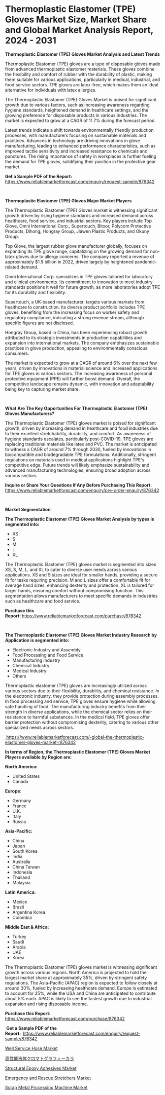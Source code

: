 <p><h1>Thermoplastic Elastomer (TPE) Gloves Market Size, Market Share and Global Market Analysis Report, 2024 - 2031</h1></p><p><strong>Thermoplastic Elastomer (TPE) Gloves Market Analysis and Latest Trends</strong></p>
<p><p>Thermoplastic Elastomer (TPE) gloves are a type of disposable gloves made from advanced thermoplastic elastomer materials. These gloves combine the flexibility and comfort of rubber with the durability of plastic, making them suitable for various applications, particularly in medical, industrial, and food service sectors. TPE gloves are latex-free, which makes them an ideal alternative for individuals with latex allergies.</p><p>The Thermoplastic Elastomer (TPE) Gloves Market is poised for significant growth due to various factors, such as increasing awareness regarding hygiene standards, heightened demand in healthcare settings, and the growing preference for disposable products in various industries. The market is expected to grow at a CAGR of 11.7% during the forecast period. </p><p>Latest trends indicate a shift towards environmentally friendly production processes, with manufacturers focusing on sustainable materials and practices. Advances in technology are driving innovations in glove manufacturing, leading to enhanced performance characteristics, such as improved tactile sensitivity and increased resistance to chemicals and punctures. The rising importance of safety in workplaces is further fueling the demand for TPE gloves, solidifying their position in the protective gear market.</p></p>
<p><strong>Get a Sample PDF of the Report:&nbsp;</strong> <a href="https://www.reliablemarketforecast.com/enquiry/request-sample/876342?utm_campaign=1082&utm_medium=2&utm_source=Github&utm_content=ia&utm_term=11102024&utm_id=thermoplastic-elastomer-tpe-gloves">https://www.reliablemarketforecast.com/enquiry/request-sample/876342</a></p>
<p>&nbsp;</p>
<p><strong>Thermoplastic Elastomer (TPE) Gloves Major Market Players</strong></p>
<p><p>The Thermoplastic Elastomer (TPE) Gloves market is witnessing significant growth driven by rising hygiene standards and increased demand across healthcare, food service, and industrial sectors. Key players include Top Glove, Omni International Corp., Supertouch, Bitoor, Polycom Protective Products, Dihong, Hongray Group, Jiawen Plastic Products, and Okuny Group.</p><p>Top Glove, the largest rubber glove manufacturer globally, focuses on expanding its TPE glove range, capitalizing on the growing demand for non-latex gloves due to allergy concerns. The company reported a revenue of approximately $1.5 billion in 2022, driven largely by heightened pandemic-related demand.</p><p>Omni International Corp. specializes in TPE gloves tailored for laboratory and clinical environments. Its commitment to innovation to meet industry standards positions it well for future growth, as more laboratories adopt TPE for its durability and flexibility.</p><p>Supertouch, a UK-based manufacturer, targets various markets from healthcare to construction. Its diverse product portfolio includes TPE gloves, benefiting from the increasing focus on worker safety and regulatory compliance, indicating a strong revenue stream, although specific figures are not disclosed.</p><p>Hongray Group, based in China, has been experiencing robust growth attributed to its strategic investments in production capabilities and expansion into international markets. The company emphasizes sustainable practices in glove production, appealing to environmentally conscious consumers.</p><p>The market is expected to grow at a CAGR of around 6% over the next few years, driven by innovations in material science and increased applications for TPE gloves in various sectors. The increasing awareness of personal protective equipment (PPE) will further boost demand. Overall, the competitive landscape remains dynamic, with innovation and adaptability being key to capturing market share.</p></p>
<p>&nbsp;</p>
<p><strong>What Are The Key Opportunities For Thermoplastic Elastomer (TPE) Gloves Manufacturers?</strong></p>
<p><p>The Thermoplastic Elastomer (TPE) gloves market is poised for significant growth, driven by increasing demand in healthcare and food industries due to their excellent stretchability, durability, and comfort. As awareness of hygiene standards escalates, particularly post-COVID-19, TPE gloves are replacing traditional materials like latex and PVC. The market is anticipated to witness a CAGR of around 7% through 2030, fueled by innovations in biocompatible and biodegradable TPE formulations. Additionally, stringent regulations on materials used in medical applications highlight TPE's competitive edge. Future trends will likely emphasize sustainability and advanced manufacturing technologies, ensuring broad adoption across various sectors.</p></p>
<p><strong>Inquire or Share Your Questions If Any Before Purchasing This Report:</strong> <a href="https://www.reliablemarketforecast.com/enquiry/pre-order-enquiry/876342?utm_campaign=1082&utm_medium=2&utm_source=Github&utm_content=ia&utm_term=11102024&utm_id=thermoplastic-elastomer-tpe-gloves">https://www.reliablemarketforecast.com/enquiry/pre-order-enquiry/876342</a></p>
<p>&nbsp;</p>
<p><strong>Market Segmentation</strong></p>
<p><strong>The Thermoplastic Elastomer (TPE) Gloves Market Analysis by types is segmented into:</strong></p>
<p><ul><li>XS</li><li>S</li><li>M</li><li>L</li><li>XL</li></ul></p>
<p><p>The Thermoplastic Elastomer (TPE) gloves market is segmented into sizes XS, S, M, L, and XL to cater to diverse user needs across various applications. XS and S sizes are ideal for smaller hands, providing a secure fit for tasks requiring precision. M and L sizes offer a comfortable fit for average hand sizes, enhancing dexterity and protection. XL is tailored for larger hands, ensuring comfort without compromising function. This segmentation allows manufacturers to meet specific demands in industries such as healthcare and food service.</p></p>
<p><strong>Purchase this Report:&nbsp;</strong><a href="https://www.reliablemarketforecast.com/purchase/876342?utm_campaign=1082&utm_medium=2&utm_source=Github&utm_content=ia&utm_term=11102024&utm_id=thermoplastic-elastomer-tpe-gloves">https://www.reliablemarketforecast.com/purchase/876342</a></p>
<p>&nbsp;</p>
<p><strong>The Thermoplastic Elastomer (TPE) Gloves Market Industry Research by Application is segmented into:</strong></p>
<p><ul><li>Electronic Industry and Assembly</li><li>Food Processing and Food Service</li><li>Manufacturing Industry</li><li>Chemical Industry</li><li>Medical Industry</li><li>Others</li></ul></p>
<p><p>Thermoplastic elastomer (TPE) gloves are increasingly utilized across various sectors due to their flexibility, durability, and chemical resistance. In the electronic industry, they provide protection during assembly processes. In food processing and service, TPE gloves ensure hygiene while allowing safe handling of food. The manufacturing industry benefits from their strength in diverse applications, while the chemical sector relies on their resistance to harmful substances. In the medical field, TPE gloves offer barrier protection without compromising dexterity, catering to various other specialized needs across sectors.</p></p>
<p><a href="https://www.reliablemarketforecast.com/-global-the-thermoplastic-elastomer-gloves-market-r876342?utm_campaign=1082&utm_medium=2&utm_source=Github&utm_content=ia&utm_term=11102024&utm_id=thermoplastic-elastomer-tpe-gloves">&nbsp;https://www.reliablemarketforecast.com/-global-the-thermoplastic-elastomer-gloves-market-r876342</a></p>
<p><strong>In terms of Region, the Thermoplastic Elastomer (TPE) Gloves Market Players available by Region are:</strong></p>
<p>
    <p> <strong> North America: </strong>
        <ul>
            <li>United States</li>
            <li>Canada</li>
        </ul>
        </p> 
    <p> <strong> Europe: </strong>
        <ul>
            <li>Germany</li>
            <li>France</li>
            <li>U.K.</li>
            <li>Italy</li>
            <li>Russia</li>
        </ul>
        </p> 
    <p> <strong> Asia-Pacific: </strong>
        <ul>
            <li>China</li>
            <li>Japan</li>
            <li>South Korea</li>
            <li>India</li>
            <li>Australia</li>
            <li>China Taiwan</li>
            <li>Indonesia</li>
            <li>Thailand</li>
            <li>Malaysia</li>
        </ul>
        </p> 
    <p> <strong> Latin America: </strong>
        <ul>
            <li>Mexico</li>
            <li>Brazil</li>
            <li>Argentina Korea</li>
            <li>Colombia</li>
        </ul>
        </p> 
    <p> <strong> Middle East & Africa: </strong>
        <ul>
            <li>Turkey</li>
            <li>Saudi</li>
            <li>Arabia</li>
            <li>UAE</li>
            <li>Korea</li>
        </ul>
    </p>
    </p>
<p><p>The Thermoplastic Elastomer (TPE) gloves market is witnessing significant growth across various regions. North America is projected to hold the largest market share at approximately 35%, driven by stringent safety regulations. The Asia-Pacific (APAC) region is expected to follow closely at around 30%, fueled by increasing healthcare demand. Europe is estimated to account for 25%, while the USA and China are anticipated to contribute about 5% each. APAC is likely to see the fastest growth due to industrial expansion and rising disposable income.</p></p>
<p><strong>Purchase this Report: </strong><a href="https://www.reliablemarketforecast.com/purchase/876342?utm_campaign=1082&utm_medium=2&utm_source=Github&utm_content=ia&utm_term=11102024&utm_id=thermoplastic-elastomer-tpe-gloves">https://www.reliablemarketforecast.com/purchase/876342</a></p>
<p>&nbsp;<strong>Get a Sample PDF of the Report:&nbsp;&nbsp;</strong><a href="https://www.reliablemarketforecast.com/enquiry/request-sample/876342?utm_campaign=1082&utm_medium=2&utm_source=Github&utm_content=ia&utm_term=11102024&utm_id=thermoplastic-elastomer-tpe-gloves">https://www.reliablemarketforecast.com/enquiry/request-sample/876342</a></p>
<p><strong></strong></p>
<p><p><a href="https://www.linkedin.com/pulse/well-service-hose-market-research-report-forecast-growth-prospects-n1kuf?utm_campaign=1082&utm_medium=2&utm_source=Github&utm_content=ia&utm_term=11102024&utm_id=thermoplastic-elastomer-tpe-gloves">Well Service Hose Market</a></p><p><a href="https://github.com/lababdou/Market-Research-Report-List-6/blob/main/941240517578.md?utm_campaign=1082&utm_medium=2&utm_source=Github&utm_content=ia&utm_term=11102024&utm_id=thermoplastic-elastomer-tpe-gloves">高性能液体クロマトグラフィーカラ</a></p><p><a href="https://www.linkedin.com/pulse/structural-epoxy-adhesives-market-share-analysis-growth-yxhxf?utm_campaign=1082&utm_medium=2&utm_source=Github&utm_content=ia&utm_term=11102024&utm_id=thermoplastic-elastomer-tpe-gloves">Structural Epoxy Adhesives Market</a></p><p><a href="https://www.linkedin.com/pulse/emergency-rescue-stretchers-market-outlook-complete-uvlje?utm_campaign=1082&utm_medium=2&utm_source=Github&utm_content=ia&utm_term=11102024&utm_id=thermoplastic-elastomer-tpe-gloves">Emergency and Rescue Stretchers Market</a></p><p><a href="https://www.linkedin.com/pulse/in-depth-scrap-metal-processing-machine-market-review-size-share-0xune?utm_campaign=1082&utm_medium=2&utm_source=Github&utm_content=ia&utm_term=11102024&utm_id=thermoplastic-elastomer-tpe-gloves">Scrap Metal Processing Machine Market</a></p></p>